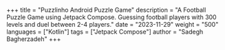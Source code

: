 +++
title = "Puzzlinho Android Puzzle Game"
description = "A Football Puzzle Game using Jetpack Compose. Guessing football players with 300 levels and duel between 2-4 players."
date = "2023-11-29"
weight = "500"
languages = ["Kotlin"]
tags = ["Jetpack Compose"]
author = "Sadegh Bagherzadeh"
+++

